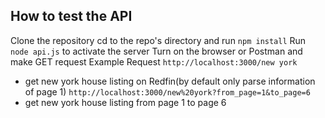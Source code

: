 ## How to test the API

Clone the repository
cd to the repo's directory and run `npm install`
Run `node api.js` to activate the server
Turn on the browser or Postman and make GET request
Example Request
`http://localhost:3000/new york`

- get new york house listing on Redfin(by default only parse information of page 1)
  `http://localhost:3000/new%20york?from_page=1&to_page=6`
- get new york house listing from page 1 to page 6
